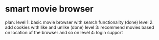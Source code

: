 # smart movie browser
plan: 
level 1: basic movie browser with search functionality (done)
level 2: add cookies with like and unlike (done) 
level 3: recommend movies based on location of the browser and so on 
level 4: login support 
